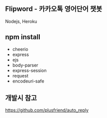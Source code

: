## Flipword - 카카오톡 영어단어 챗봇

Nodejs, Heroku

## npm install
- cheerio
- express
- ejs
- body-parser
- express-session
- request
- encodeuri-safe

## 개발시 참고
https://github.com/plusfriend/auto_reply